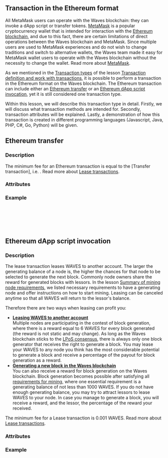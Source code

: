 ## Transaction in the Ethereum format ##  

All MetaMask users can operate with the Waves blockchain: they can invoke a dApp script or transfer tokens. [MetaMask](https://metamask.io/) is a popular cryptocurrency wallet that is intended for interaction with the [Ethereum blockchain](https://pt.wikipedia.org/wiki/Ethereum), and due to this fact, there are certain limitations of direct operations between the Waves blockchain and MetaMask. Since multiple users are used to MetaMask experiences and do not wish to change traditions and switch to alternative wallets, the Waves team made it easy for MetaMask wallet users to operate with the Waves blockchain without the necessity to change the wallet. Read more about [MetaMask](https://docs.waves.tech/en/keep-in-touch/metamask).

As we mentioned in the [Transaction types]() of the lesson [Transaction definition and work with transactions](), it is possible to perform a transaction in the Ethereum format on the Waves blockchain. The Ethereum transaction can include either an [Ethereum transfer](#ethereum-transfer) or an [Ethereum dApp script invocation](#ethereum-dapp-script-invocation), yet it is still considered one transaction type.

Within this lesson, we will describe this transaction type in detail. Firstly, we will discuss what transaction methods are intended for. Secondly, transaction attributes will be explained. Lastly, a demonstration of how this transaction is created in different programming languages (Javascript, Java, PHP, C#, Go, Python) will be given.

## Ethereum transfer ##

### Description ###

<!-- The Ethereum transaction allows to make a transfer. A MetaMask user can sign an Ethereum transaction that transfers a token and send the transaction to the Waves blockchain. An Ethereum transaction cannot be sent from a smart account or dApp.  -->

The minimum fee for an Ethereum transaction is equal to the [Transfer transaction], i.e. . Read more about [Lease transactions](https://docs.waves.tech/en/blockchain/transaction-type/lease-transaction).

### Attributes ###

### Example ###


<CodeBlock>

```js
```
```java
```
```php
```
```csharp
```
```go
```
```python
```

</CodeBlock>

## Ethereum dApp script invocation ##

### Description ###

The lease transaction leases WAVES to another account. The larger the generating balance of a node is, the higher the chances for that node to be selected to generate the next block. Commonly node owners share the reward for generated blocks with lessors. In the lesson [Summary of mining node requirements](), we listed necessary requirements to have a generating node and offer instructions on how to start mining. Leasing can be canceled anytime so that all WAVES will return to the lessor's balance.

Therefore there are two ways when leasing can profit you:
- **<u>Leasing WAVES to another account</u>**  
    Multiple nodes are participating in the contest of block generation, where there is a reward equal to 6 WAVES for every block generated (the reward is not static and may change). As long as the Waves blockchain sticks to the [LPoS consensus](https://docs.waves.tech/en/blockchain/leasing), there is always only one block generator that receives the right to generate a block. You may lease your WAVES to any node you think has the most considerable potential to generate a block and receive a percentage of the payout for block generation as a reward. 
- **<u>Generating a new block in the Waves blockchain</u>**  
    You can also receive a reward for block generation on the Waves blockchain. Block generation becomes possible after satisfying all [requirements for mining](), where one essential requirement is a generating balance of not less than 1000 WAVES. If you do not have enough generating balance, you may try to attract lessors to lease WAVES to your node. In case you manage to generate a block, you will receive a reward, and the lessor, the percentage of the reward your received.

The minimum fee for a Lease transaction is 0.001 WAVES. Read more about [Lease transactions](https://docs.waves.tech/en/blockchain/transaction-type/lease-transaction).

### Attributes ###

### Example ###